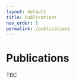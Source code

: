```yaml
---
layout: default
title: Publications
nav_order: 5
permalink: /publications
---
```


# Publications

TBC
